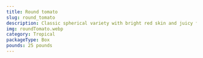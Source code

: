```yaml
---
title: Round tomato
slug: round_tomato
description: Classic spherical variety with bright red skin and juicy flesh, balancing acidity and sweetness. A kitchen staple for salads, sauces, stews, and both raw or cooked dishes. Packed with vitamins A, C, potassium, and lycopene (a key antioxidant for health). Grown to quality standards, perfect for markets seeking consistent flavor and texture.
img: roundTomato.webp
category: Tropical
packageType: Box
pounds: 25 pounds
---
```

